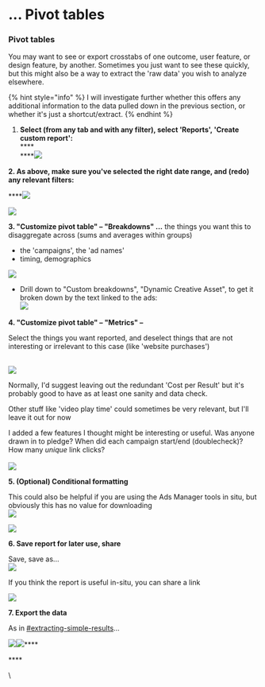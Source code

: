 # ... Pivot tables

### **Pivot tables**

You may want to see or export crosstabs of one outcome, user feature, or design feature, by another.  Sometimes you just want to see these quickly, but this might also be a way to extract the 'raw data' you wish to analyze elsewhere.&#x20;

{% hint style="info" %}
I will investigate further whether this offers any additional information to the data pulled down in the previous section, or whether it's just a shortcut/extract.
{% endhint %}

1. **Select (from any tab and with any filter), select 'Reports', 'Create custom report':**\
   ****\
   ****![](<../../../../.gitbook/assets/image (11).png>)

**2. As above, make sure you've selected the right date range, and (redo) any relevant filters:**

****![](<../../../../.gitbook/assets/image (17).png>)

![](<../../../../.gitbook/assets/image (42).png>)



**3. "Customize pivot table" – "Breakdowns" ...** the things you want this to disaggregate across (sums and averages within groups)

* the 'campaigns', the 'ad names'
* timing, demographics

![](<../../../../.gitbook/assets/image (4).png>)

* Drill down to "Custom breakdowns", "Dynamic Creative Asset", to get it broken down by the text linked to the ads:\
  ![](<../../../../.gitbook/assets/image (30).png>)

**4. "Customize pivot table" – "Metrics" –**&#x20;

Select the things you want reported, and deselect things that are not interesting or irrelevant to this case (like 'website purchases')

\
![](<../../../../.gitbook/assets/image (25).png>)

Normally, I'd suggest leaving out the redundant 'Cost per Result' but it's probably good to have as at least one sanity and data check.

Other stuff like 'video play time' could sometimes be very relevant, but I'll leave it out for now

I added a few features I thought might be interesting or useful. Was anyone drawn in to pledge? When did each campaign start/end (doublecheck)? How many _unique_ link clicks?\
\
![](<../../../../.gitbook/assets/image (8).png>)&#x20;



**5. (Optional) Conditional formatting**

This could also be helpful if you are using the Ads Manager tools in situ, but obviously this has no value for downloading\
![](<../../../../.gitbook/assets/image (13).png>)



![](<../../../../.gitbook/assets/image (37).png>)



**6.  Save report for later use, share**

Save, save as...\
![](<../../../../.gitbook/assets/image (20).png>)

If you think the report is useful in-situ, you can share a link

![](<../../../../.gitbook/assets/image (27).png>)



**7. Export the data**

As in [#extracting-simple-results](./#extracting-simple-results "mention")...

****![](<../../../../.gitbook/assets/image (31).png>)****![](<../../../../.gitbook/assets/image (24).png>)****

&#x20;****&#x20;







&#x20;\
